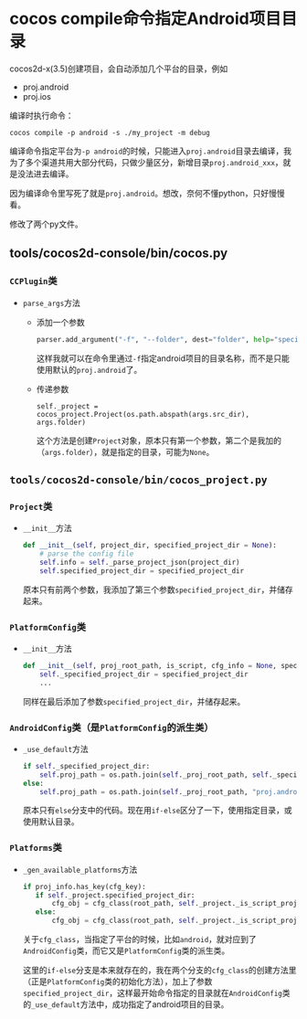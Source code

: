 # cocos compile命令指定Android项目目录

cocos2d-x(3.5)创建项目，会自动添加几个平台的目录，例如

* proj.android
* proj.ios

编译时执行命令：

```cocos compile -p android -s ./my_project -m debug```

编译命令指定平台为`-p android`的时候，只能进入`proj.android`目录去编译，我为了多个渠道共用大部分代码，只做少量区分，新增目录`proj.android_xxx`，就是没法进去编译。

因为编译命令里写死了就是`proj.android`。想改，奈何不懂python，只好慢慢看。

修改了两个py文件。

## tools/cocos2d-console/bin/cocos.py


### `CCPlugin`类

* `parse_args`方法

    * 添加一个参数

        ```python
        parser.add_argument("-f", "--folder", dest="folder", help="specify a custom android project folder")
        ```
        
        这样我就可以在命令里通过`-f`指定android项目的目录名称，而不是只能使用默认的`proj.android`了。

    * 传递参数
        
        ```pytyon
        self._project = cocos_project.Project(os.path.abspath(args.src_dir), args.folder)
        ```
        
        这个方法是创建`Project`对象，原本只有第一个参数，第二个是我加的（`args.folder`），就是指定的目录，可能为`None`。
                
## `tools/cocos2d-console/bin/cocos_project.py`

### `Project`类

* `__init__`方法
    
    ```python
    def __init__(self, project_dir, specified_project_dir = None):
        # parse the config file
        self.info = self._parse_project_json(project_dir)
        self.specified_project_dir = specified_project_dir
    ```
    
    原本只有前两个参数，我添加了第三个参数`specified_project_dir`，并储存起来。
    
### `PlatformConfig`类

* `__init__`方法
    
    ```python
    def __init__(self, proj_root_path, is_script, cfg_info = None, specified_project_dir = None):
        self._specified_project_dir = specified_project_dir
        ...
    ```
    
    同样在最后添加了参数`specified_project_dir`，并储存起来。
    
### `AndroidConfig`类（是`PlatformConfig`的派生类）

* `_use_default`方法
    
    ```python
    if self._specified_project_dir:
        self.proj_path = os.path.join(self._proj_root_path, self._specified_project_dir)
    else:
        self.proj_path = os.path.join(self._proj_root_path, "proj.android")
    ```
    
    原本只有`else`分支中的代码。现在用`if-else`区分了一下，使用指定目录，或使用默认目录。
    
### `Platforms`类

* `_gen_available_platforms`方法
    
    ```python
    if proj_info.has_key(cfg_key):
       if self._project.specified_project_dir:
           cfg_obj = cfg_class(root_path, self._project._is_script_project(), proj_info[cfg_key], self._project.specified_project_dir)
       else:
           cfg_obj = cfg_class(root_path, self._project._is_script_project(), None, self._project.specified_project_dir)
    ```
    
    关于`cfg_class`，当指定了平台的时候，比如`android`，就对应到了`AndroidConfig`类，而它又是`PlatformConfig`类的派生类。
    
    这里的`if-else`分支是本来就存在的，我在两个分支的`cfg_class`的创建方法里（正是`PlatformConfig`类的初始化方法），加上了参数`specified_project_dir`，这样最开始命令指定的目录就在`AndroidConfig`类的`_use_default`方法中，成功指定了android项目的目录。